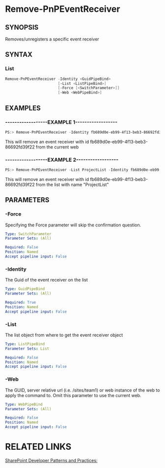 # Remove-PnPEventReceiver

## SYNOPSIS
Removes/unregisters a specific event receiver

## SYNTAX 

### List
```powershell
Remove-PnPEventReceiver -Identity <GuidPipeBind>
                        [-List <ListPipeBind>]
                        [-Force [<SwitchParameter>]]
                        [-Web <WebPipeBind>]
```


## EXAMPLES

### ------------------EXAMPLE 1------------------
```powershell
PS:> Remove-PnPEventReceiver -Identity fb689d0e-eb99-4f13-beb3-86692fd39f22
```

This will remove an event receiver with id fb689d0e-eb99-4f13-beb3-86692fd39f22 from the current web

### ------------------EXAMPLE 2------------------
```powershell
PS:> Remove-PnPEventReceiver -List ProjectList -Identity fb689d0e-eb99-4f13-beb3-86692fd39f22
```

This will remove an event receiver with id fb689d0e-eb99-4f13-beb3-86692fd39f22 from the list with name "ProjectList"

## PARAMETERS

### -Force
Specifying the Force parameter will skip the confirmation question.

```yaml
Type: SwitchParameter
Parameter Sets: (All)

Required: False
Position: Named
Accept pipeline input: False
```

### -Identity
The Guid of the event receiver on the list

```yaml
Type: GuidPipeBind
Parameter Sets: (All)

Required: True
Position: Named
Accept pipeline input: False
```

### -List
The list object from where to get the event receiver object

```yaml
Type: ListPipeBind
Parameter Sets: List

Required: False
Position: Named
Accept pipeline input: False
```

### -Web
The GUID, server relative url (i.e. /sites/team1) or web instance of the web to apply the command to. Omit this parameter to use the current web.

```yaml
Type: WebPipeBind
Parameter Sets: (All)

Required: False
Position: Named
Accept pipeline input: False
```

# RELATED LINKS

[SharePoint Developer Patterns and Practices:](http://aka.ms/sppnp)